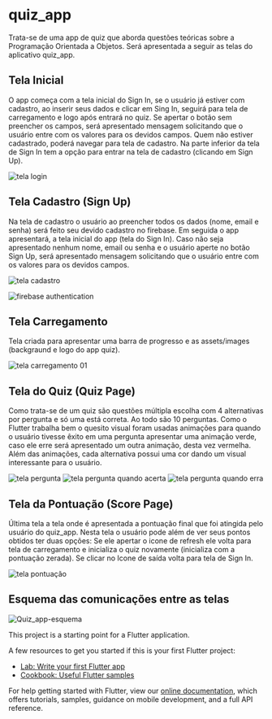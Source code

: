 # quiz_app

Trata-se de uma app de quiz que aborda questões teóricas sobre a Programação Orientada a Objetos. 
Será apresentada a seguir as telas do aplicativo quiz_app.

## Tela Inicial

O app começa com a tela inicial do Sign In, se o usuário já estiver com cadastro, ao inserir seus dados e clicar em Sing In, seguirá para tela de carregamento e logo após entrará no quiz. Se apertar o botão sem preencher os campos, será apresentado mensagem solicitando que o usuário entre com os valores para os devidos campos.
Quem não estiver cadastrado, poderá navegar para tela de cadastro. Na parte inferior da tela de Sign In tem a opção para entrar na tela
de cadastro (clicando em Sign Up).

![tela login](https://user-images.githubusercontent.com/28979812/95824133-2879ca80-0d05-11eb-98c3-c9c3535ca2ca.png)


## Tela Cadastro (Sign Up)

Na tela de cadastro o usuário ao preencher todos os dados (nome, email e senha) será feito seu devido cadastro no firebase. Em seguida o app apresentará,
a tela inicial do app (tela do Sign In). Caso não seja apresentado nenhum nome, email ou senha e o usuário aperte no botão Sign Up, será apresentado mensagem 
solicitando que o usuário entre com os valores para os devidos campos.


![tela cadastro](https://user-images.githubusercontent.com/28979812/95824129-27489d80-0d05-11eb-9e7a-77ec507d2abd.png)

![firebase authentication](https://user-images.githubusercontent.com/28979812/95824137-29126100-0d05-11eb-99f0-830aaf01dfd0.png)


## Tela Carregamento

Tela criada para apresentar uma barra de progresso e as assets/images (backgraund e logo do app quiz).

![tela carregamento 01](https://user-images.githubusercontent.com/28979812/95955231-e323ce80-0dd2-11eb-8da2-b139dd15bb57.png)


## Tela do Quiz (Quiz Page)

Como trata-se de um quiz são questões múltipla escolha com 4 alternativas por pergunta e só uma está correta. Ao todo são 10 perguntas. Como o Flutter trabalha bem o quesito visual foram usadas animações para quando o usuário tivesse êxito em uma pergunta apresentar uma animação verde, caso ele erre será apresentado um outra animação, desta vez vermelha.
Além das animações, cada alternativa possui uma cor dando um visual interessante para o usuário.

![tela pergunta](https://user-images.githubusercontent.com/28979812/95824143-29aaf780-0d05-11eb-9801-c0f13abd74f3.png) 
![tela pergunta quando acerta](https://user-images.githubusercontent.com/28979812/95824140-29aaf780-0d05-11eb-836f-0d2cdf32298f.png) 
![tela pergunta quando erra](https://user-images.githubusercontent.com/28979812/95824142-29aaf780-0d05-11eb-8b91-df50a0c816e2.png)


## Tela da Pontuação (Score Page)
Última tela a tela onde é apresentada a pontuação final que foi atingida pelo usuário do quiz_app. Nesta tela o usuário pode além de ver seus pontos obtidos ter duas
opções: Se ele apertar o icone de refresh ele volta para tela de carregamento e inicializa o quiz novamente (inicializa com a pontuação zerada). Se clicar no Icone de saída
volta para tela de Sign In.

![tela pontuação](https://user-images.githubusercontent.com/28979812/95824139-29126100-0d05-11eb-959d-9e713e49f91f.png)

## Esquema das comunicações entre as telas

![Quiz_app-esquema](https://user-images.githubusercontent.com/28979812/95828836-d5574600-0d0b-11eb-8284-48ddb4eef98f.jpg)


This project is a starting point for a Flutter application.

A few resources to get you started if this is your first Flutter project:

- [Lab: Write your first Flutter app](https://flutter.dev/docs/get-started/codelab)
- [Cookbook: Useful Flutter samples](https://flutter.dev/docs/cookbook)

For help getting started with Flutter, view our
[online documentation](https://flutter.dev/docs), which offers tutorials,
samples, guidance on mobile development, and a full API reference.
